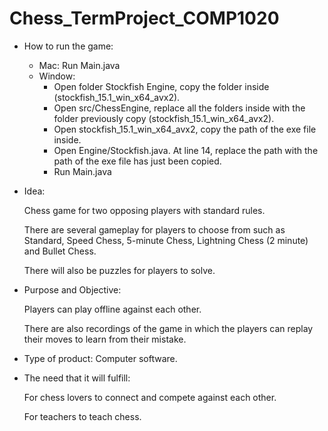 # Chess_TermProject_COMP1020
- How to run the game:
    - Mac: Run Main.java
    - Window: 
        - Open folder Stockfish Engine, copy the folder inside (stockfish_15.1_win_x64_avx2).
        - Open src/ChessEngine, replace all the folders inside with the folder previously copy (stockfish_15.1_win_x64_avx2).
        - Open stockfish_15.1_win_x64_avx2, copy the path of the exe file inside.
        - Open Engine/Stockfish.java. At line 14, replace the path with the path of the exe file has just been copied.
        - Run Main.java

- Idea:
    
    Chess game for two opposing players with standard rules.
    
    There are several gameplay for players to choose from such as Standard, Speed Chess, 5-minute Chess, Lightning Chess (2 minute) and Bullet Chess.
    
    There will also be puzzles for players to solve.
    
- Purpose and Objective:

    Players can play offline against each other.
    
    There are also recordings of the game in which the players can replay their moves to learn from their mistake.
    
- Type of product: Computer software.
- The need that it will fulfill:
    
    For chess lovers to connect and compete against each other.
    
    For teachers to teach chess.
